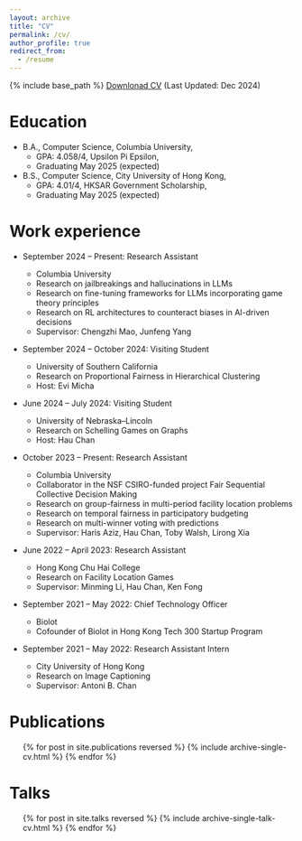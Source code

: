 ```yaml
---
layout: archive
title: "CV"
permalink: /cv/
author_profile: true
redirect_from:
  - /resume
---
```


{% include base_path %}
[Downlonad CV](/files/CV_Resume.pdf) (Last Updated: Dec 2024)


Education
======
* B.A., Computer Science, Columbia University, 
  * GPA: 4.058/4, Upsilon Pi Epsilon,
  * Graduating May 2025 (expected)
* B.S., Computer Science, City University of Hong Kong, 
  * GPA: 4.01/4, HKSAR Government Scholarship,
  * Graduating May 2025 (expected)

Work experience
======
* September 2024 – Present: Research Assistant 
  * Columbia University
  * Research on jailbreakings and hallucinations in LLMs
  * Research on fine-tuning frameworks for LLMs incorporating game theory principles
  * Research on RL architectures to counteract biases in AI-driven decisions
  * Supervisor: Chengzhi Mao, Junfeng Yang

* September 2024 – October 2024: Visiting Student
  * University of Southern California
  * Research on Proportional Fairness in Hierarchical Clustering
  * Host: Evi Micha

* June 2024 – July 2024: Visiting Student
  * University of Nebraska–Lincoln
  * Research on Schelling Games on Graphs
  * Host: Hau Chan

* October 2023 – Present: Research Assistant 
  * Columbia University
  * Collaborator in the NSF CSIRO-funded project Fair Sequential Collective Decision Making
  * Research on group-fairness in multi-period facility location problems
  * Research on temporal fairness in participatory budgeting
  * Research on multi-winner voting with predictions
  * Supervisor: Haris Aziz, Hau Chan, Toby Walsh, Lirong Xia

* June 2022 – April 2023: Research Assistant
  * Hong Kong Chu Hai College
  * Research on Facility Location Games
  * Supervisor: Minming Li, Hau Chan, Ken Fong

* September 2021 – May 2022: Chief Technology Officer 
  * Biolot
  * Cofounder of Biolot in Hong Kong Tech 300 Startup Program

* September 2021 – May 2022: Research Assistant Intern 
  * City University of Hong Kong
  * Research on Image Captioning
  * Supervisor: Antoni B. Chan

Publications
======
  <ul>{% for post in site.publications reversed %}
    {% include archive-single-cv.html %}
  {% endfor %}</ul>
  
Talks
======
  <ul>{% for post in site.talks reversed %}
    {% include archive-single-talk-cv.html  %}
  {% endfor %}</ul>
  

